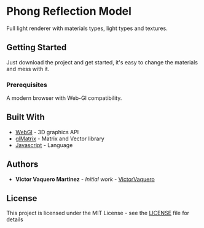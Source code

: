 # Phong Reflection Model 

Full light renderer with materials types, light types and textures.

## Getting Started

Just download the project and get started, it's easy to change the materials and mess with it.

### Prerequisites

A modern browser with Web-Gl compatibility.


## Built With

* [WebGl](https://www.khronos.org/webgl/) - 3D graphics API
* [glMatrix](http://glmatrix.net/) -  Matrix and Vector library
* [Javascript](https://www.javascript.com/) - Language


## Authors

* **Victor Vaquero Martinez** - *Initial work* - [VictorVaquero](https://github.com/VictorVaquero)

## License

This project is licensed under the MIT License - see the [LICENSE](LICENSE) file for details
